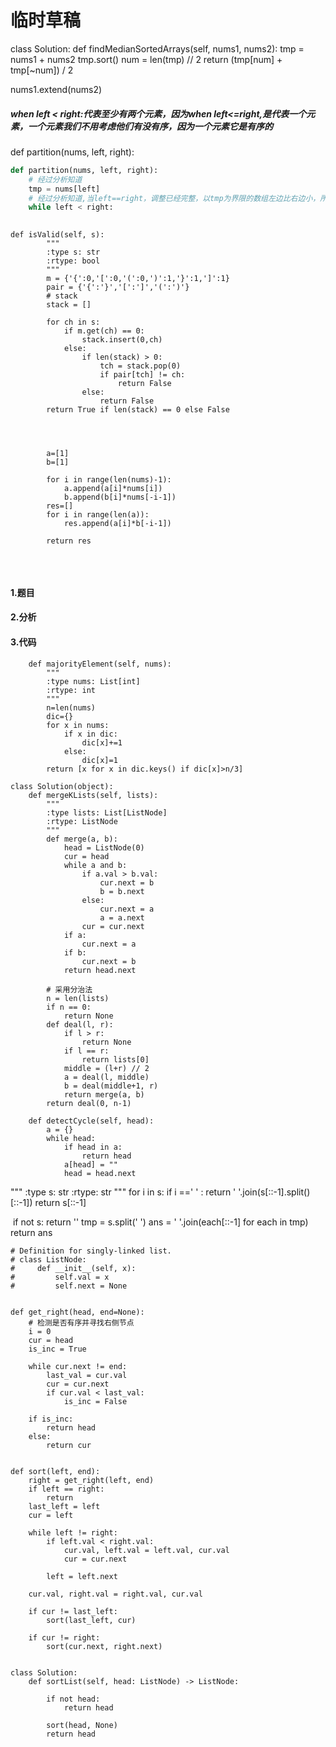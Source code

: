 # 临时草稿

class Solution:
    def findMedianSortedArrays(self, nums1, nums2):
        tmp = nums1 + nums2
        tmp.sort()
        num = len(tmp) // 2
        return  (tmp[num] + tmp[~num]) / 2

nums1.extend(nums2)

##### when left < right:代表至少有两个元素，因为when left<=right,是代表一个元素，一个元素我们不用考虑他们有没有序，因为一个元素它是有序的

def partition(nums, left, right):

```python
def partition(nums, left, right):
    # 经过分析知道
    tmp = nums[left]
    # 经过分析知道,当left==right，调整已经完整，以tmp为界限的数组左边比右边小，所以我们当left<right时，我们就必须循环进行调整
    while left < right:
        
```



```
def isValid(self, s):
        """
        :type s: str
        :rtype: bool
        """
        m = {'{':0,'[':0,'(':0,')':1,'}':1,']':1}
        pair = {'{':'}','[':']','(':')'}
        # stack
        stack = []

        for ch in s:
            if m.get(ch) == 0:
                stack.insert(0,ch)
            else:
                if len(stack) > 0:
                    tch = stack.pop(0)
                    if pair[tch] != ch:
                        return False
                else:
                    return False
        return True if len(stack) == 0 else False
        
        
        
        
        a=[1]
        b=[1]
        
        for i in range(len(nums)-1):
            a.append(a[i]*nums[i])
            b.append(b[i]*nums[-i-1])
        res=[]
        for i in range(len(a)):
            res.append(a[i]*b[-i-1])
            
        return res
            
```
​   

#### 1.题目

#### 2.分析

#### 3.代码





```
    def majorityElement(self, nums):
        """
        :type nums: List[int]
        :rtype: int
        """
        n=len(nums)
        dic={}
        for x in nums:
            if x in dic:
                dic[x]+=1                
            else:
                dic[x]=1
        return [x for x in dic.keys() if dic[x]>n/3]
```



```
class Solution(object):
    def mergeKLists(self, lists):
        """
        :type lists: List[ListNode]
        :rtype: ListNode
        """
        def merge(a, b):
            head = ListNode(0)
            cur = head
            while a and b:
                if a.val > b.val:
                    cur.next = b
                    b = b.next
                else:
                    cur.next = a
                    a = a.next
                cur = cur.next
            if a:
                cur.next = a
            if b:
                cur.next = b
            return head.next
        
        # 采用分治法
        n = len(lists)
        if n == 0:
            return None
        def deal(l, r):
            if l > r:
                return None
            if l == r:
                return lists[0]
            middle = (l+r) // 2
            a = deal(l, middle)
            b = deal(middle+1, r)
            return merge(a, b)
        return deal(0, n-1)
```









```
    def detectCycle(self, head):
        a = {}
        while head:
            if head in a:
                return head
            a[head] = ""
            head = head.next
```



  """
        :type s: str
        :rtype: str
        """
        for i in s:
            if i ==' ' :
                return ' '.join(s[::-1].split()[::-1])
        return s[::-1]





​       if not s:
            return ''
        tmp = s.split(' ')
        ans = ' '.join(each[::-1] for each in tmp)
        return ans











```
# Definition for singly-linked list.
# class ListNode:
#     def __init__(self, x):
#         self.val = x
#         self.next = None


def get_right(head, end=None):
    # 检测是否有序并寻找右侧节点
    i = 0
    cur = head
    is_inc = True

    while cur.next != end:
        last_val = cur.val
        cur = cur.next
        if cur.val < last_val:
            is_inc = False

    if is_inc:
        return head
    else:
        return cur
                
        
def sort(left, end):
    right = get_right(left, end)
    if left == right:
        return 
    last_left = left
    cur = left
    
    while left != right:
        if left.val < right.val:
            cur.val, left.val = left.val, cur.val
            cur = cur.next

        left = left.next

    cur.val, right.val = right.val, cur.val
    
    if cur != last_left:
        sort(last_left, cur)

    if cur != right:
        sort(cur.next, right.next)
        
        
class Solution:
    def sortList(self, head: ListNode) -> ListNode:
        
        if not head:
            return head
        
        sort(head, None)
        return head
        
```